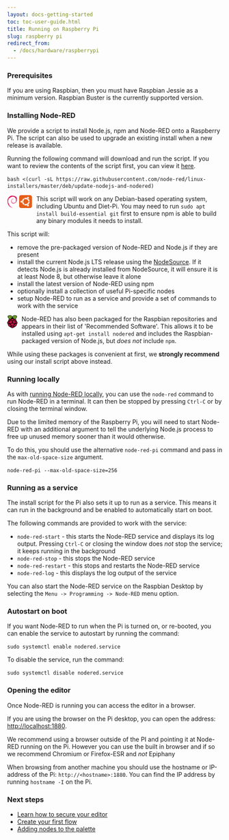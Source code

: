 ```yaml
---
layout: docs-getting-started
toc: toc-user-guide.html
title: Running on Raspberry Pi
slug: raspberry pi
redirect_from:
  - /docs/hardware/raspberrypi
---
```



### Prerequisites

If you are using Raspbian, then you must have Raspbian Jessie as a minimum version.
Raspbian Buster is the currently supported version.

### Installing Node-RED

We provide a script to install Node.js, npm and Node-RED onto a Raspberry
Pi. The script can also be used to upgrade an existing install when a new
release is available.

Running the following command will download and run the script. If you want
to review the contents of the script first, you can view it [here](https://raw.githubusercontent.com/node-red/linux-installers/master/deb/update-nodejs-and-nodered).

```
bash <(curl -sL https://raw.githubusercontent.com/node-red/linux-installers/master/deb/update-nodejs-and-nodered)
```

<div class="doc-callout">
<div style="float: left; margin-right: 10px; margin-bottom: 30px;">
<img src="/images/logos/debian.svg" height="30">
<img src="/images/logos/ubuntu.svg" height="30">
</div>
This script will work on any Debian-based operating system, including Ubuntu
and Diet-Pi. You may need to run <code>sudo apt install build-essential git</code>
first to ensure npm is able to build any binary modules it needs to install.
</div>


This script will:

 - remove the pre-packaged version of Node-RED and Node.js if they are present
 - install the current Node.js LTS release using the [NodeSource](https://github.com/nodesource/distributions/blob/master/README.md). If it detects Node.js is already installed
 from NodeSource, it will ensure it is at least Node 8, but otherwise leave it alone
 - install the latest version of Node-RED using npm
 - optionally install a collection of useful Pi-specific nodes
 - setup Node-RED to run as a service and provide a set of commands to work with
 the service

<div class="doc-callout">
<div style="float: left; margin-right: 10px;margin-bottom: 40px;">
<img src="/images/logos/raspberrypi.svg" height="30">
</div>
Node-RED has also been packaged for the Raspbian repositories and appears in their
list of 'Recommended Software'. This allows it to be installed using
<code>apt-get install nodered</code> and includes the Raspbian-packaged version
of Node.js, but <em>does not</em> include <code>npm</code>.
<p>While using these packages is convenient at first, we <b>strongly recommend</b>
using our install script above instead.</p>
</div>

### Running locally

As with [running Node-RED locally](/docs/getting-started/local), you can use
the `node-red` command to run Node-RED in a terminal. It can then be stopped
by pressing `Ctrl-C` or by closing the terminal window.

Due to the limited memory of the Raspberry Pi, you will need to start Node-RED
with an additional argument to tell the underlying Node.js process to free up
unused memory sooner than it would otherwise.

To do this, you should use the alternative `node-red-pi` command and pass in the
`max-old-space-size` argument.

```
node-red-pi --max-old-space-size=256
```

### Running as a service

The install script for the Pi also sets it up to run as a service. This means it
can run in the background and be enabled to automatically start on boot.

The following commands are provided to work with the service:

 - `node-red-start` - this starts the Node-RED service and displays its log output.
 Pressing `Ctrl-C` or closing the window does *not* stop the service; it keeps
 running in the background
 - `node-red-stop` - this stops the Node-RED service
 - `node-red-restart` - this stops and restarts the Node-RED service
 - `node-red-log` - this displays the log output of the service

You can also start the Node-RED service on the Raspbian Desktop by selecting
the `Menu -> Programming -> Node-RED` menu option.

### Autostart on boot

If you want Node-RED to run when the Pi is turned on, or re-booted, you can enable the service
to autostart by running the command:

```
sudo systemctl enable nodered.service
```

To disable the service, run the command:
```
sudo systemctl disable nodered.service
```

### Opening the editor

Once Node-RED is running you can access the editor in a browser.

If you are using the browser on the Pi desktop, you can open the address: <http://localhost:1880>.

<div class="doc-callout">We recommend using a browser outside of the PI and pointing it at Node-RED running on the Pi. However you can use the built in browser and if so we recommend Chromium or Firefox-ESR and <i>not</i> Epiphany</div>

When browsing from another machine you should use the hostname or IP-address of the Pi: `http://<hostname>:1880`. You
can find the IP address by running `hostname -I` on the Pi.


### Next steps

- [Learn how to secure your editor](/docs/user-guide/runtime/securing-node-red)
- [Create your first flow](/docs/tutorials/first-flow)
- [Adding nodes to the palette](/docs/user-guide/runtime/adding-nodes)
